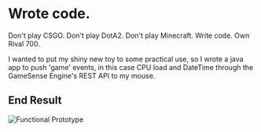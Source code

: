 # Wrote code.

Don't play CSGO.
Don't play DotA2.
Don't play Minecraft.
Write code.
Own Rival 700.


I wanted to put my shiny new toy to some practical use, so I wrote a java app to push 'game' events, in this case CPU load and DateTime through the GameSense Engine's REST API to my mouse.

## End Result
![Functional Prototype](http://i.imgur.com/XOFwHvJ.jpg?1)
